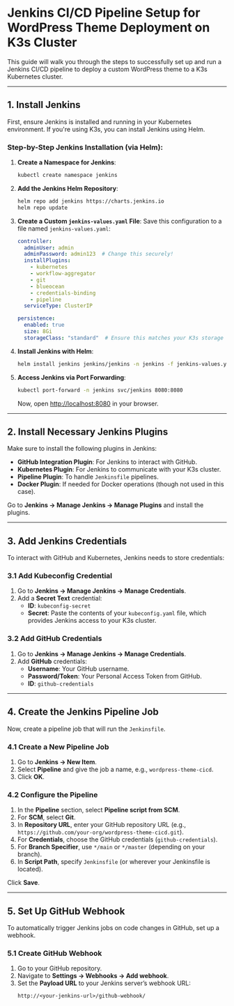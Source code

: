 # Jenkins CI/CD Pipeline Setup for WordPress Theme Deployment on K3s Cluster

This guide will walk you through the steps to successfully set up and run a Jenkins CI/CD pipeline to deploy a custom WordPress theme to a K3s Kubernetes cluster.

---

## 1. Install Jenkins

First, ensure Jenkins is installed and running in your Kubernetes environment. If you're using K3s, you can install Jenkins using Helm.

### Step-by-Step Jenkins Installation (via Helm):

1. **Create a Namespace for Jenkins**:
    ```bash
    kubectl create namespace jenkins
    ```

2. **Add the Jenkins Helm Repository**:
    ```bash
    helm repo add jenkins https://charts.jenkins.io
    helm repo update
    ```

3. **Create a Custom `jenkins-values.yaml` File**:
    Save this configuration to a file named `jenkins-values.yaml`:
    ```yaml
    controller:
      adminUser: admin
      adminPassword: admin123  # Change this securely!
      installPlugins:
        - kubernetes
        - workflow-aggregator
        - git
        - blueocean
        - credentials-binding
        - pipeline
      serviceType: ClusterIP

    persistence:
      enabled: true
      size: 8Gi
      storageClass: "standard"  # Ensure this matches your K3s storage class
    ```

4. **Install Jenkins with Helm**:
    ```bash
    helm install jenkins jenkins/jenkins -n jenkins -f jenkins-values.yaml
    ```

5. **Access Jenkins via Port Forwarding**:
    ```bash
    kubectl port-forward -n jenkins svc/jenkins 8080:8080
    ```
    Now, open [http://localhost:8080](http://localhost:8080) in your browser.

---

## 2. Install Necessary Jenkins Plugins

Make sure to install the following plugins in Jenkins:

- **GitHub Integration Plugin**: For Jenkins to interact with GitHub.
- **Kubernetes Plugin**: For Jenkins to communicate with your K3s cluster.
- **Pipeline Plugin**: To handle `Jenkinsfile` pipelines.
- **Docker Plugin**: If needed for Docker operations (though not used in this case).

Go to **Jenkins → Manage Jenkins → Manage Plugins** and install the plugins.

---

## 3. Add Jenkins Credentials

To interact with GitHub and Kubernetes, Jenkins needs to store credentials:

### 3.1 Add Kubeconfig Credential

1. Go to **Jenkins → Manage Jenkins → Manage Credentials**.
2. Add a **Secret Text** credential:
   - **ID**: `kubeconfig-secret`
   - **Secret**: Paste the contents of your `kubeconfig.yaml` file, which provides Jenkins access to your K3s cluster.

### 3.2 Add GitHub Credentials

1. Go to **Jenkins → Manage Jenkins → Manage Credentials**.
2. Add **GitHub** credentials:
   - **Username**: Your GitHub username.
   - **Password/Token**: Your Personal Access Token from GitHub.
   - **ID**: `github-credentials`

---

## 4. Create the Jenkins Pipeline Job

Now, create a pipeline job that will run the `Jenkinsfile`.

### 4.1 Create a New Pipeline Job

1. Go to **Jenkins → New Item**.
2. Select **Pipeline** and give the job a name, e.g., `wordpress-theme-cicd`.
3. Click **OK**.

### 4.2 Configure the Pipeline

1. In the **Pipeline** section, select **Pipeline script from SCM**.
2. For **SCM**, select **Git**.
3. In **Repository URL**, enter your GitHub repository URL (e.g., `https://github.com/your-org/wordpress-theme-cicd.git`).
4. For **Credentials**, choose the GitHub credentials (`github-credentials`).
5. For **Branch Specifier**, use `*/main` or `*/master` (depending on your branch).
6. In **Script Path**, specify `Jenkinsfile` (or wherever your Jenkinsfile is located).

Click **Save**.

---

## 5. Set Up GitHub Webhook

To automatically trigger Jenkins jobs on code changes in GitHub, set up a webhook.

### 5.1 Create GitHub Webhook

1. Go to your GitHub repository.
2. Navigate to **Settings → Webhooks → Add webhook**.
3. Set the **Payload URL** to your Jenkins server’s webhook URL:
   ```plaintext
   http://<your-jenkins-url>/github-webhook/
